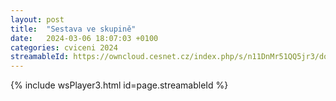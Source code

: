 ```yaml
---
layout: post
title:  "Sestava ve skupině"
date:   2024-03-06 18:07:03 +0100
categories: cviceni 2024
streamableId: https://owncloud.cesnet.cz/index.php/s/n11DnMr51QQ5jr3/download
---
```

{% include wsPlayer3.html id=page.streamableId %}

